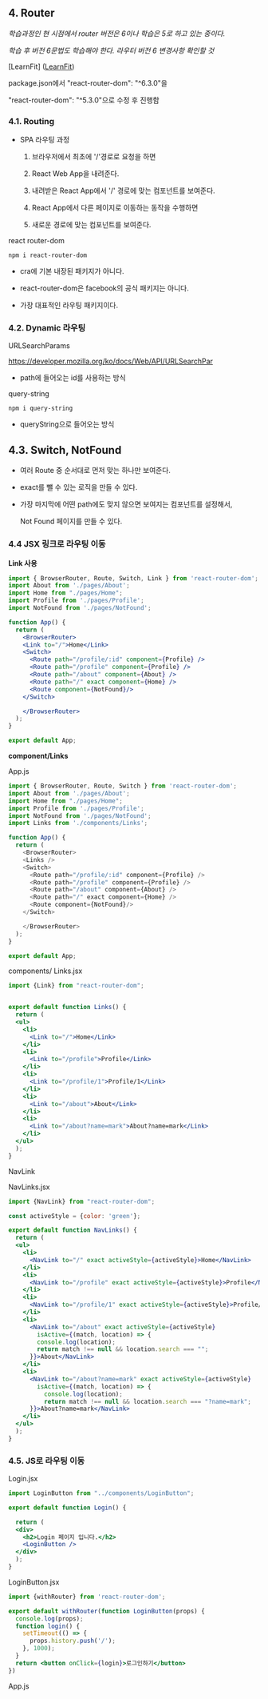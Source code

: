 ## 4. Router

*학습과정인 현 시점에서 router 버전은 6이나 학습은 5로 하고 있는 중이다.*

*학습 후 버전 6문법도 학습해야 한다.* *라우터 버전 6 변경사항 확인할 것*

[LearnFit] ([LearnFit](https://www.learnfit.ai/path/igGfnXzZMr))

package.json에서 "react-router-dom": "^6.3.0"을 

"react-router-dom": "^5.3.0"으로 수정 후 진행함

### 4.1. Routing

- SPA 라우팅 과정
  
  1. 브라우저에서 최초에 '/'경로로 요청을 하면
  
  2. React Web App을 내려준다.
  
  3. 내려받은 React App에서 '/' 경로에 맞는 컴포넌트를 보여준다.
  
  4. React App에서 다른 페이지로 이동하는 동작을 수행하면
  
  5. 새로운 경로에 맞는 컴포넌트를 보여준다.

react router-dom

```git
npm i react-router-dom
```

- cra에 기본 내장된 패키지가 아니다.

- react-router-dom은 facebook의 공식 패키지는 아니다.

- 가장 대표적인 라우팅 패키지이다.



### 4.2. Dynamic 라우팅

URLSearchParams

https://developer.mozilla.org/ko/docs/Web/API/URLSearchPar

- path에 들어오는 id를 사용하는 방식





query-string

```git
npm i query-string 
```

- queryString으로 들어오는 방식





## 4.3. Switch, NotFound

- 여러 Route 중 순서대로 먼저 맞는 하나만 보여준다.

- exact를 뺄 수 있는 로직을 만들 수 있다.

- 가장 마지막에 어떤 path에도 맞지 않으면 보여지는 컴포넌트를 설정해서,
  
  Not Found 페이지를 만들 수 있다.



### 4.4 JSX 링크로 라우팅 이동

**Link 사용**

```jsx
import { BrowserRouter, Route, Switch, Link } from 'react-router-dom';
import About from './pages/About';
import Home from "./pages/Home";
import Profile from './pages/Profile';
import NotFound from './pages/NotFound';

function App() {
  return (
    <BrowserRouter>
    <Link to="/">Home</Link>
    <Switch>
      <Route path="/profile/:id" component={Profile} />
      <Route path="/profile" component={Profile} />
      <Route path="/about" component={About} />
      <Route path="/" exact component={Home} />
      <Route component={NotFound}/>
    </Switch>

    </BrowserRouter>
  );
}

export default App;

```



**component/Links**

App.js

```js
import { BrowserRouter, Route, Switch } from 'react-router-dom';
import About from './pages/About';
import Home from "./pages/Home";
import Profile from './pages/Profile';
import NotFound from './pages/NotFound';
import Links from './components/Links';

function App() {
  return (
    <BrowserRouter>
    <Links />
    <Switch>
      <Route path="/profile/:id" component={Profile} />
      <Route path="/profile" component={Profile} />
      <Route path="/about" component={About} />
      <Route path="/" exact component={Home} />
      <Route component={NotFound}/>
    </Switch>

    </BrowserRouter>
  );
}

export default App;

```

components/ Links.jsx

```jsx
import {Link} from "react-router-dom";


export default function Links() {
  return (
  <ul>
    <li>
      <Link to="/">Home</Link>
    </li>
    <li>
      <Link to="/profile">Profile</Link>
    </li>
    <li>
      <Link to="/profile/1">Profile/1</Link>
    </li>
    <li>
      <Link to="/about">About</Link>
    </li>
    <li>
      <Link to="/about?name=mark">About?name=mark</Link>
    </li>
  </ul>
  );
}
```



NavLink

NavLinks.jsx

```jsx
import {NavLink} from "react-router-dom";

const activeStyle = {color: 'green'};

export default function NavLinks() {
  return (
  <ul>
    <li>
      <NavLink to="/" exact activeStyle={activeStyle}>Home</NavLink>
    </li>
    <li>
      <NavLink to="/profile" exact activeStyle={activeStyle}>Profile</NavLink>
    </li>
    <li>
      <NavLink to="/profile/1" exact activeStyle={activeStyle}>Profile/1</NavLink>
    </li>
    <li>
      <NavLink to="/about" exact activeStyle={activeStyle} 
        isActive={(match, location) => {
        console.log(location);
        return match !== null && location.search === "";
      }}>About</NavLink>
    </li>
    <li>
      <NavLink to="/about?name=mark" exact activeStyle={activeStyle}
        isActive={(match, location) => {
          console.log(location);
          return match !== null && location.search === "?name=mark";
      }}>About?name=mark</NavLink>
    </li>
  </ul>
  );
}
```





### 4.5. JS로 라우팅 이동

Login.jsx

```jsx
import LoginButton from "../components/LoginButton";

export default function Login() {

  return (
  <div>
    <h2>Login 페이지 입니다.</h2>
    <LoginButton />
  </div>
  );
}
```

LoginButton.jsx

```jsx
import {withRouter} from 'react-router-dom';

export default withRouter(function LoginButton(props) {
  console.log(props);
  function login() {
    setTimeout(() => {
      props.history.push('/');
    }, 1000);
  }
  return <button onClick={login}>로그인하기</button>
})
```

App.js

```js

```


